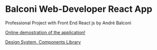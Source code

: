 # Balconi Web-Developer React App

Professional Project with Front End React js
by André Balconi

<a href="https://web-developer-react.vercel.app/" rel="nofollow">Online demostration of the application!</a>

<a href="https://www.chromatic.com/library?appId=637bdf51dad6be085c502489" rel="nofollow">Design System, Components Library</a>
